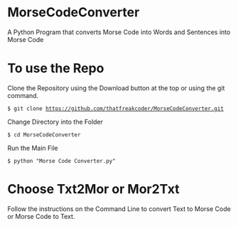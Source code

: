 # MorseCodeConverter
A Python Program that converts Morse Code into Words and Sentences into Morse Code

# To use the Repo
Clone the Repository using the Download button at the top or using the git command.


<code>$ git clone https://github.com/thatfreakcoder/MorseCodeConverter.git</code>

Change Directory into the Folder 

<code>$ cd MorseCodeConverter</code>

Run the Main File

<code>$ python "Morse Code Converter.py"</code>

# Choose Txt2Mor or Mor2Txt
Follow the instructions on the Command Line to convert Text to Morse Code or Morse Code to Text.

